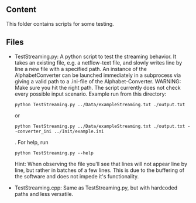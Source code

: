 ## Content

This folder contains scripts for some testing. 

## Files

- TestStreaming.py: A python script to test the streaming behavior. It takes an existing file, 
  e.g. a netflow-text file, and slowly writes line by line a new file with a specified path. An
  instance of the AlphabetConverter can be launched immediately in a subprocess via giving a
  valid path to a .ini-file of the Alphabet-Converter. WARNING: Make sure you hit the right path. 
  The script currently does not check every possible input scenario. Example run from this 
  directory: 

  ```
  python TestStreaming.py ../Data/exampleStreaming.txt ./output.txt
  ```

  or 

  ```
  python TestStreaming.py ../Data/exampleStreaming.txt ./output.txt --converter_ini ../Init/example.ini 
  ```

  . For help, run 

  ```
  python TestStreaming.py --help
  ```

  Hint: When observing the file you'll see that lines will not appear line by line, but rather in
  batches of a few lines. This is due to the buffering of the software and does not impede it's 
  functionality.

- TestStreaming.cpp: Same as TestStreaming.py, but with hardcoded paths and less versatile.